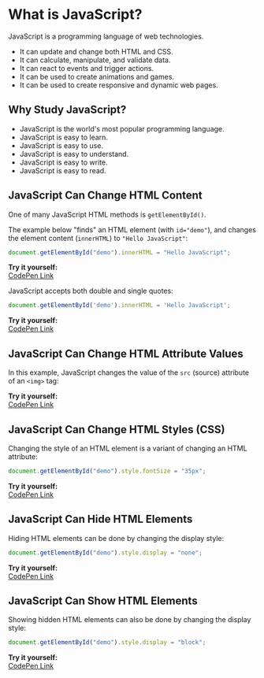 # What is JavaScript?

JavaScript is a programming language of web technologies.

- It can update and change both HTML and CSS.  
- It can calculate, manipulate, and validate data.  
- It can react to events and trigger actions.  
- It can be used to create animations and games.  
- It can be used to create responsive and dynamic web pages.  

## Why Study JavaScript?

- JavaScript is the world's most popular programming language.  
- JavaScript is easy to learn.  
- JavaScript is easy to use.  
- JavaScript is easy to understand.  
- JavaScript is easy to write.  
- JavaScript is easy to read.  

## JavaScript Can Change HTML Content

One of many JavaScript HTML methods is `getElementById()`.

The example below "finds" an HTML element (with `id="demo"`), and changes the element content (`innerHTML`) to `"Hello JavaScript"`:

```javascript
document.getElementById("demo").innerHTML = "Hello JavaScript";
```

**Try it yourself:**  
[CodePen Link](https://codepen.io/bhushcodes/pen/gbOmgYX)

JavaScript accepts both double and single quotes:

```javascript
document.getElementById('demo').innerHTML = 'Hello JavaScript';
```

**Try it yourself:**  
[CodePen Link](https://codepen.io/bhushcodes/pen/jEOByOQ)

## JavaScript Can Change HTML Attribute Values

In this example, JavaScript changes the value of the `src` (source) attribute of an `<img>` tag:

**Try it yourself:**  
[CodePen Link](https://codepen.io/bhushcodes/pen/PwopWZQ)

## JavaScript Can Change HTML Styles (CSS)

Changing the style of an HTML element is a variant of changing an HTML attribute:

```javascript
document.getElementById("demo").style.fontSize = "35px";
```

**Try it yourself:**  
[CodePen Link](https://codepen.io/bhushcodes/pen/xbxqPLE)

## JavaScript Can Hide HTML Elements

Hiding HTML elements can be done by changing the display style:

```javascript
document.getElementById("demo").style.display = "none";
```

**Try it yourself:**  
[CodePen Link](https://codepen.io/bhushcodes/pen/emYvepq)

## JavaScript Can Show HTML Elements

Showing hidden HTML elements can also be done by changing the display style:

```javascript
document.getElementById("demo").style.display = "block";
```

**Try it yourself:**  
[CodePen Link](https://codepen.io/bhushcodes/pen/JojWOXX)
